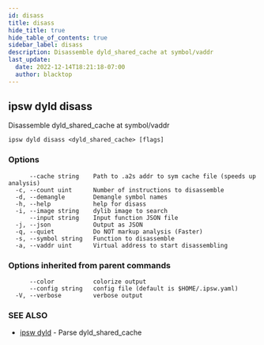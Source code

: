 ```yaml
---
id: disass
title: disass
hide_title: true
hide_table_of_contents: true
sidebar_label: disass
description: Disassemble dyld_shared_cache at symbol/vaddr
last_update:
  date: 2022-12-14T18:21:18-07:00
  author: blacktop
---
```

## ipsw dyld disass

Disassemble dyld_shared_cache at symbol/vaddr

```
ipsw dyld disass <dyld_shared_cache> [flags]
```

### Options

```
      --cache string    Path to .a2s addr to sym cache file (speeds up analysis)
  -c, --count uint      Number of instructions to disassemble
  -d, --demangle        Demangle symbol names
  -h, --help            help for disass
  -i, --image string    dylib image to search
      --input string    Input function JSON file
  -j, --json            Output as JSON
  -q, --quiet           Do NOT markup analysis (Faster)
  -s, --symbol string   Function to disassemble
  -a, --vaddr uint      Virtual address to start disassembling
```

### Options inherited from parent commands

```
      --color           colorize output
      --config string   config file (default is $HOME/.ipsw.yaml)
  -V, --verbose         verbose output
```

### SEE ALSO

* [ipsw dyld](/docs/cli/ipsw/dyld)	 - Parse dyld_shared_cache

